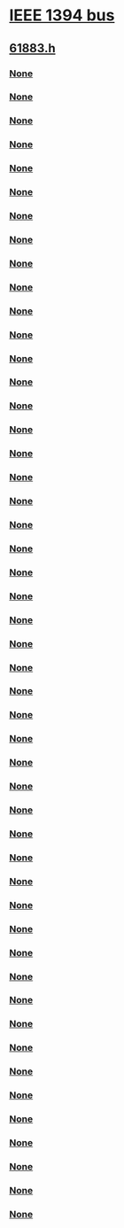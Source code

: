 # [IEEE 1394 bus](../_ieee/index.md)
## [61883.h](index.md)
### [None](../61883/nc-61883-pbus_reset_routine.md)
### [None](../61883/nc-61883-pcmp_monitor_routine.md)
### [None](../61883/nc-61883-pcmp_notify_routine.md)
### [None](../61883/ne-61883-cmp_connect_type.md)
### [None](../61883/ne-61883-cmp_plug_location.md)
### [None](../61883/ne-61883-cmp_plug_type.md)
### [None](../61883/ni-61883-ioctl_61883_class.md)
### [None](../61883/ns-61883-_av_61883_request.md)
### [None](../61883/ns-61883-_av_pcr.md)
### [None](../61883/ns-61883-_bus_generation_node.md)
### [None](../61883/ns-61883-_bus_reset_notify.md)
### [None](../61883/ns-61883-_cip_attach_frame.md)
### [None](../61883/ns-61883-_cip_cancel_frame.md)
### [None](../61883/ns-61883-_cip_data_format_ver2.md)
### [None](../61883/ns-61883-_cip_data_format_ver3.md)
### [None](../61883/ns-61883-_cip_frame.md)
### [None](../61883/ns-61883-_cip_listen.md)
### [None](../61883/ns-61883-_cip_notify_info.md)
### [None](../61883/ns-61883-_cip_stop.md)
### [None](../61883/ns-61883-_cip_talk.md)
### [None](../61883/ns-61883-_cip_validate_info.md)
### [None](../61883/ns-61883-_cmp_connect_ver2.md)
### [None](../61883/ns-61883-_cmp_connect_ver3.md)
### [None](../61883/ns-61883-_cmp_create_plug.md)
### [None](../61883/ns-61883-_cmp_delete_plug.md)
### [None](../61883/ns-61883-_cmp_disconnect.md)
### [None](../61883/ns-61883-_cmp_get_plug_handle.md)
### [None](../61883/ns-61883-_cmp_get_plug_state.md)
### [None](../61883/ns-61883-_cmp_monitor_info.md)
### [None](../61883/ns-61883-_cmp_monitor_plugs.md)
### [None](../61883/ns-61883-_cmp_notify_info.md)
### [None](../61883/ns-61883-_cmp_set_plug.md)
### [None](../61883/ns-61883-_fcp_frame.md)
### [None](../61883/ns-61883-_fcp_get_request.md)
### [None](../61883/ns-61883-_fcp_get_response.md)
### [None](../61883/ns-61883-_fcp_send_request.md)
### [None](../61883/ns-61883-_fcp_send_response.md)
### [None](../61883/ns-61883-_get_unit_capabilities.md)
### [None](../61883/ns-61883-_get_unit_ids.md)
### [None](../61883/ns-61883-_get_unit_info.md)
### [None](../61883/ns-61883-_ipcr.md)
### [None](../61883/ns-61883-_opcr.md)
### [None](../61883/ns-61883-_set_cmp_address_type.md)
### [None](../61883/ns-61883-_set_fcp_notify.md)
### [None](../61883/ns-61883-_set_unit_directory.md)
### [None](../61883/ns-61883-_set_unit_info.md)
### [None](../61883/ns-61883-_unit_ddi_version.md)
### [None](../61883/ns-61883-_unit_diag_level.md)
### [None](../61883/ns-61883-_unit_isoch_params.md)
